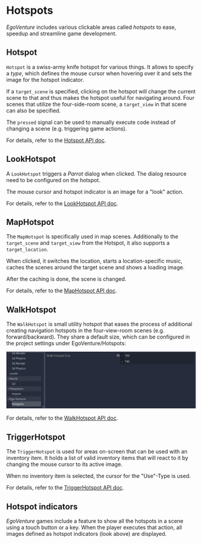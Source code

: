# Hotspots

*EgoVenture* includes various clickable areas called *hotspots* to ease, speedup and streamline game development. 

## Hotspot

`Hotspot` is a swiss-army knife hotspot for various things. It allows to specify a *type*, which defines the mouse cursor when hovering over it and sets the image for the hotspot indicator.

If a `target_scene` is specified, clicking on the hotspot will change the current scene to that and thus makes the hotspot useful for navigating around. Four scenes that utilize the four-side-room scene, a `target_view` in that scene can also be specified.

The `pressed` signal can be used to manually execute code instead of changing a scene (e.g. triggering game actions).

For details, refer to the [Hotspot API doc](api/Hotspot.md).

## LookHotspot

A `LookHotspot` triggers a *Parrot* dialog when clicked. The dialog resource need to be configured on the hotspot.

The mouse cursor and hotspot indicator is an image for a "look" action.

For details, refer to the [LookHotspot API doc](api/LookHotspot.md).

## MapHotspot

The `MapHotspot` is specifically used in map scenes. Additionally to the `target_scene` and `target_view` from the Hotspot, it also supports a `target_location`.

When clicked, it switches the location, starts a location-specific music, caches the scenes around the target scene and shows a loading image.

After the caching is done, the scene is changed.

For details, refer to the [MapHotspot API doc](api/MapHotspot.md).

## WalkHotspot

The `WalkHotspot` is small utility hotspot that eases the process of additional creating navigation hotspots in the four-view-room scenes (e.g. forward/backward). They share a default size, which can be configured in the project settings under EgoVenture/Hotspots:

![Walk hotspots configuration](images/walk_hotspot_settings.png)

For details, refer to the [WalkHotspot API doc](api/WalkHotspot.md).

## TriggerHotspot

The `TriggerHotspot` is used for areas on-screen that can be used with an inventory item. It holds a list of valid inventory items that will react to it by changing the mouse cursor to its active image.

When no inventory item is selected, the cursor for the "Use"-Type is used.

For details, refer to the [TriggerHotspot API doc](api/TriggerHotspot.md).

## Hotspot indicators

*EgoVenture* games include a feature to show all the hotspots in a scene using a touch button or a key. When the player executes that action, all images defined as hotspot indicators (look above) are displayed.
